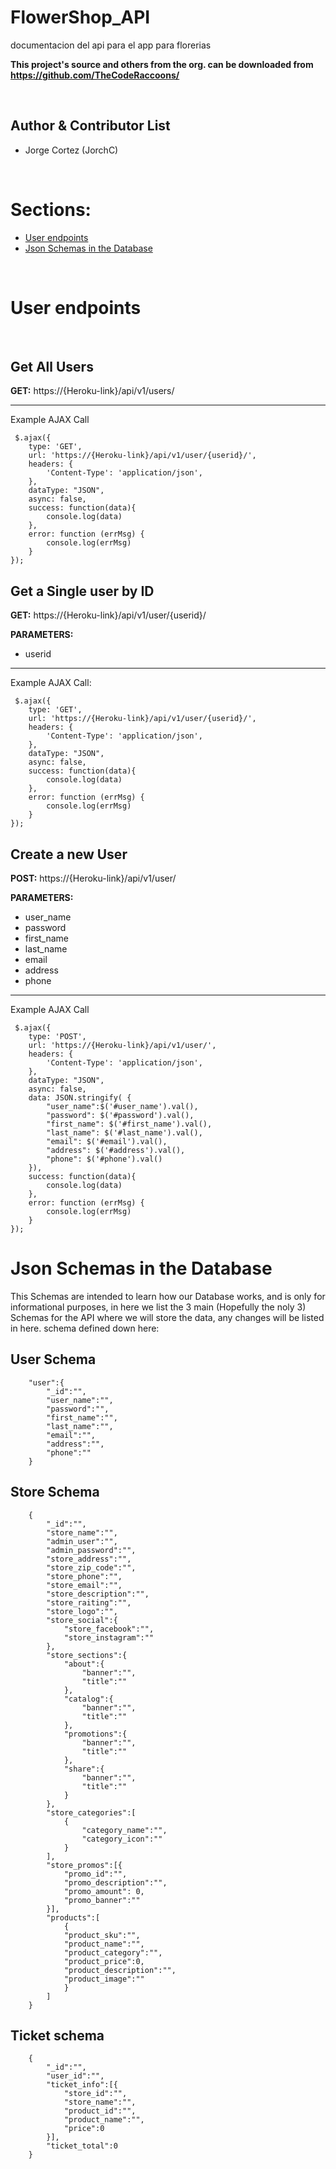 # FlowerShop_API
documentacion del api para el app para florerias
 
**This project's source and others from the org. can be downloaded from https://github.com/TheCodeRaccoons/**

<br>

Author & Contributor List
--------------------
* Jorge Cortez (JorchC)
<br>

Sections:
==================== 
* [User endpoints](#user-endpoints)
* [Json Schemas in the Database](#json-schemas-in-the-database)
<br>

# User endpoints 
<br>

Get All Users<br>
--------------------
**GET:** https://{Heroku-link}/api/v1/users/

____________________________
Example AJAX Call
```
 $.ajax({
    type: 'GET',
    url: 'https://{Heroku-link}/api/v1/user/{userid}/',            
    headers: {
        'Content-Type': 'application/json',
    },
    dataType: "JSON", 
    async: false,
    success: function(data){
        console.log(data)
    },            
    error: function (errMsg) {
        console.log(errMsg)
    }
});
```


Get a Single user by ID<br>
--------------------
**GET:** https://{Heroku-link}/api/v1/user/{userid}/

**PARAMETERS:**<br>
- userid<br>

____________________________
Example AJAX Call:
```
 $.ajax({
    type: 'GET',
    url: 'https://{Heroku-link}/api/v1/user/{userid}/',            
    headers: {
        'Content-Type': 'application/json',
    },
    dataType: "JSON", 
    async: false,
    success: function(data){
        console.log(data)
    },            
    error: function (errMsg) {
        console.log(errMsg)
    }
});
```
 
Create a new User<br>
--------------------

**POST:** https://{Heroku-link}/api/v1/user/

**PARAMETERS:**<br>
- user_name
- password
- first_name
- last_name
- email
- address
- phone
____________________________
Example AJAX Call
```
 $.ajax({
    type: 'POST',
    url: 'https://{Heroku-link}/api/v1/user/',            
    headers: {
        'Content-Type': 'application/json',
    },
    dataType: "JSON", 
    async: false, 
    data: JSON.stringify( {
        "user_name":$('#user_name').val(),
        "password": $('#password').val(),
        "first_name": $('#first_name').val(),
        "last_name": $('#last_name').val(), 
        "email": $('#email').val(), 
        "address": $('#address').val(),
        "phone": $('#phone').val()
    }), 
    success: function(data){
        console.log(data)
    },            
    error: function (errMsg) {
        console.log(errMsg)
    }
});
```

# Json Schemas in the Database
This Schemas are intended to learn how our Database works, and is only for informational purposes, in here we list the 3 main (Hopefully the noly 3) Schemas for the API where we will store the data, any changes will be listed in here.
schema defined down here:

User Schema
--------------------

``` 
    "user":{
        "_id":"",
        "user_name":"",
        "password":"",
        "first_name":"",
        "last_name":"",
        "email":"",
        "address":"",
        "phone":""
    } 
```

Store Schema
--------------------
 
``` 
    {
        "_id":"",
        "store_name":"",
        "admin_user":"",
        "admin_password":"", 
        "store_address":"", 
        "store_zip_code":"", 
        "store_phone":"", 
        "store_email":"", 
        "store_description":"",
        "store_raiting":"", 
        "store_logo":"", 
        "store_social":{
            "store_facebook":"",
            "store_instagram":""
        },
        "store_sections":{
            "about":{
                "banner":"",
                "title":""
            },
            "catalog":{
                "banner":"",
                "title":""
            },
            "promotions":{
                "banner":"",
                "title":""
            },
            "share":{
                "banner":"",
                "title":""
            }
        },
        "store_categories":[
            {
                "category_name":"",
                "category_icon":""
            }
        ],
        "store_promos":[{
            "promo_id":"",
            "promo_description":"",
            "promo_amount": 0,
            "promo_banner":""
        }],
        "products":[
            {
            "product_sku":"",
            "product_name":"",
            "product_category":"",
            "product_price":0,
            "product_description":"",
            "product_image":""
            }
        ]
    } 
```

Ticket schema
--------------------
``` 
    {
        "_id":"",
        "user_id":"",
        "ticket_info":[{
            "store_id":"",
            "store_name":"",
            "product_id":"",
            "product_name":"",
            "price":0
        }],
        "ticket_total":0
    } 
```
